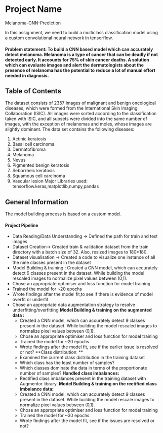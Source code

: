 # Project Name
Melanoma-CNN-Prediction

In this assignment, we need to build a multiclass classification model using a custom convolutional neural network in tensorflow. 

 

#### Problem statement: To build a CNN based model which can accurately detect melanoma. Melanoma is a type of cancer that can be deadly if not detected early. It accounts for 75% of skin cancer deaths. A solution which can evaluate images and alert the dermatologists about the presence of melanoma has the potential to reduce a lot of manual effort needed in diagnosis.





## Table of Contents
The dataset consists of 2357 images of malignant and benign oncological diseases, which were formed from the International Skin Imaging Collaboration (ISIC). All images were sorted according to the classification taken with ISIC, and all subsets were divided into the same number of images, with the exception of melanomas and moles, whose images are slightly dominant.
The data set contains the following diseases:

1. Actinic keratosis
2. Basal cell carcinoma
3. Dermatofibroma
4. Melanoma
5. Nevus
6. Pigmented benign keratosis
7. Seborrheic keratosis
8. Squamous cell carcinoma
9. Vascular lesion
Major Libraries used:
tensorflow.keras,matplotlib,numpy,pandas

<!-- You can include any other section that is pertinent to your problem -->

## General Information
The model building process is based on a custom model.

#### Project Pipeline
- Data Reading/Data Understanding → Defined the path for train and test images 
- Dataset Creation→ Created train & validation dataset from the train directory with a batch size of 32. Also, resized images to 180*180.
- Dataset visualisation → Created a code to visualize one instance of all the nine classes present in the dataset 
- Model Building & training : 
    Created a CNN model, which can accurately detect 9 classes present in the dataset. While building the model rescaled images to normalize pixel values between (0,1).
- Chose an appropriate optimiser and loss function for model training
- Trained the model for ~20 epochs
- Wrote findings after the model fit,to see if there is evidence of model overfit or underfit
- Chose an appropriate data augmentation strategy to resolve underfitting/overfitting 
**Model Building & training on the augmented data :**
  - Created a CNN model, which can accurately detect 9 classes present in the dataset. While building the model rescaled images to normalize pixel values between (0,1).
  - Chose an appropriate optimiser and loss function for model training
  - Trained the model for ~20 epochs
  - Wrote findings after the model fit, see if the earlier issue is resolved or not?
**Class distribution: **
  - Examined the current class distribution in the training dataset 
  - Which class has the least number of samples?
  - Which classes dominate the data in terms of the proportionate number of samples?
**Handled class imbalances:** 
  - Rectified class imbalances present in the training dataset with Augmentor library.
**Model Building & training on the rectified class imbalance data:**
  - Created a CNN model, which can accurately detect 9 classes present in the dataset. While building the model rescale images to normalize pixel values between (0,1).
  - Chose an appropriate optimiser and loss function for model training
  - Trained the model for ~30 epochs
  - Wrote findings after the model fit, see if the issues are resolved or not?
 
